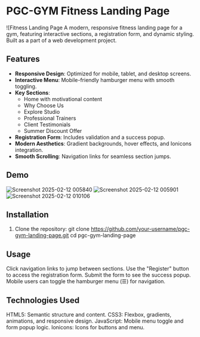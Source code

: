 # PGC-GYM Fitness Landing Page

![Fitness Landing Page
A modern, responsive fitness landing page for a gym, featuring interactive sections, a registration form, and dynamic styling. Built as a part of a web development project.

## Features

- **Responsive Design**: Optimized for mobile, tablet, and desktop screens.
- **Interactive Menu**: Mobile-friendly hamburger menu with smooth toggling.
- **Key Sections**:
  - Home with motivational content
  - Why Choose Us
  - Explore Studio
  - Professional Trainers
  - Client Testimonials
  - Summer Discount Offer
- **Registration Form**: Includes validation and a success popup.
- **Modern Aesthetics**: Gradient backgrounds, hover effects, and Ionicons integration.
- **Smooth Scrolling**: Navigation links for seamless section jumps.

## Demo
![Screenshot 2025-02-12 005840](https://github.com/user-attachments/assets/57700a48-fd84-4c48-a437-fa418c2e1a90)
![Screenshot 2025-02-12 005901](https://github.com/user-attachments/assets/aced4a1c-d99a-45f7-b706-af81affd50e8)
![Screenshot 2025-02-12 010106](https://github.com/user-attachments/assets/9633d92b-f3a7-4e26-a41e-f16469e660f3)


## Installation

1. Clone the repository:
    git clone https://github.com/your-username/pgc-gym-landing-page.git
   cd pgc-gym-landing-page

## Usage
  Click navigation links to jump between sections.
  Use the "Register" button to access the registration form.
  Submit the form to see the success popup.
  Mobile users can toggle the hamburger menu (☰) for navigation.

## Technologies Used
  HTML5: Semantic structure and content.
  CSS3: Flexbox, gradients, animations, and responsive design.
  JavaScript: Mobile menu toggle and form popup logic.
  Ionicons: Icons for buttons and menu.
